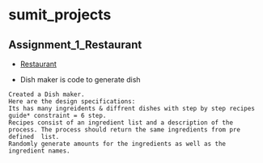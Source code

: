 # sumit_projects

## Assignment_1_Restaurant
- [Restaurant](https://github.com/sp18-interns/sumit_projects/tree/main/restaurant)

- Dish maker is code to generate dish
```
Created a Dish maker.
Here are the design specifications:
Its has many ingreidents & diffrent dishes with step by step recipes guide* constraint = 6 step.
Recipes consist of an ingredient list and a description of the process. The process should return the same ingredients from pre defined  list.
Randomly generate amounts for the ingredients as well as the ingredient names.
```
